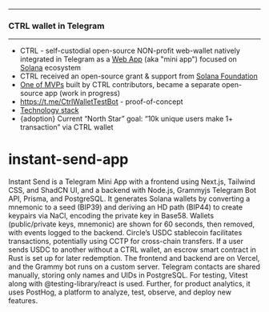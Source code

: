 
---

### CTRL wallet in Telegram

---

- CTRL - self-custodial open-source NON-profit web-wallet natively integrated in Telegram as a [Web App](https://core.telegram.org/bots/webapps) (aka "mini app") focused on [Solana](https://solana.org/) ecosystem 
- CTRL received an open-source grant & support from [Solana Foundation](https://solana.org/)
- [One of MVPs](https://t.me/sealfile_bot) built by CTRL contributors, became a separate open-source app (work in progress) 
- https://t.me/CtrlWalletTestBot - proof-of-concept
- [Technology stack](https://docs.google.com/document/d/1Pu1EfcJXpTwt6qpT4_J8EyxcadXzZ1eKophB-sXNDhg/edit?tab=t.0#heading=h.2mxkq8s3nl0w)
- {adoption} Current “North Star” goal: “10k unique users make 1+ transaction” via CTRL wallet

# instant-send-app

Instant Send is a Telegram Mini App with a frontend using Next.js, Tailwind CSS, and ShadCN UI, and a backend with Node.js, Grammyjs Telegram Bot API, Prisma, and PostgreSQL. It generates Solana wallets by converting a mnemonic to a seed (BIP39) and deriving an HD path (BIP44) to create keypairs via NaCl, encoding the private key in Base58. Wallets (public/private keys, mnemonic) are shown for 60 seconds, then removed, with events logged to the backend. Circle’s USDC stablecoin facilitates transactions, potentially using CCTP for cross-chain transfers. If a user sends USDC to another without a CTRL wallet, an escrow smart contract in Rust is set up for later redemption. The frontend and backend are on Vercel, and the Grammy bot runs on a custom server. Telegram contacts are shared manually, storing only names and UIDs in PostgreSQL.
For testing, Vitest along with @testing-library/react is used.
Further, for product analytics, it uses PostHog, a platform to analyze, test, observe, and deploy new features.
